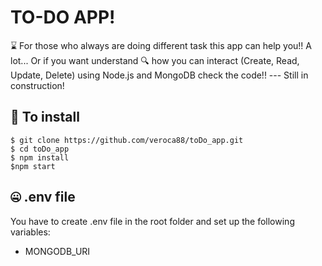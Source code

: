 # TO-DO APP!

⌛ For those who always are doing different task this app can help you!! A lot...
Or if you want understand 🔍 how you can interact (Create, Read, Update, Delete) using Node.js and MongoDB check the code!!
--- Still in construction!

## 🔧 To install

```
$ git clone https://github.com/veroca88/toDo_app.git
$ cd toDo_app
$ npm install
$npm start
```

## 🤐 .env file

You have to create .env file in the root folder and set up the following variables:

 - MONGODB_URI